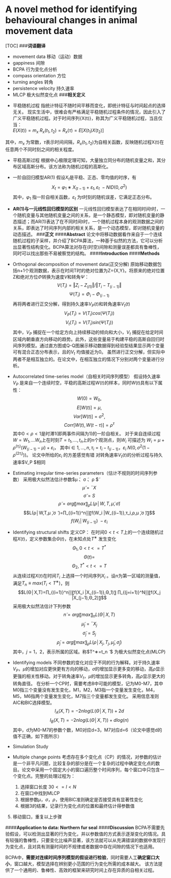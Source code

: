 # A novel method for identifying behavioural changes in animal movement data
[TOC]
###**词语翻译**
* movement data 移动（运动）数据
* gappiness 间隙
* BCPA 行为变化点分析
* compass orientation 方位
* turning angles 转角
* persistence velocity 持久速率
* MLCP 极大似然变化点
###**相关定义**
- 平稳随机过程
指统计特征不随时间平移而变化，即统计特征与时间起点的选择无关。
现实生活中，很难会有严格满足平稳随机过程条件的情况，因此引入了广义平稳随机过程。对于时间序列{X(t)}，称其为广义平稳随机过程，当且仅当：	
$E(X(t))=m_x$
$R_x (t_1,t_2 )=R_x (τ)=E[X(t_1 )X(t_2 )]$

其中，$m_x$ 为常数，$τ$表示时间间隔，$R_x (t_1,t_2 )$为自相关函数，反映随机过程X(t)在任意两个不同时刻之间的相关程度。

- 平稳高斯过程
根据中心极限定理可知，大量独立同分布的随机变量之和，其分布区域高斯分布。该方法称为随机过程的高斯化。
- 一阶自回归模型AR(1)
假设${X_t}$是平稳、正态、零均值的时序，有
         $$X_t=φ_1∗X_{(t−1)}+ε_t, ε_t~-NID(0,σ^2 )$$
其中，$φ_1$ 指一阶自相关函数，$ε_t$ 为t时刻的随机误差，它满足正态分布。

- **AR(1)与一元线性回归模型的区别**
一元线性回归模型表达了在相同时间t时，一个随机变量与其他随机变量之间的关系，是一个静态模型，即对随机变量的静态描述；而AR(1)表达了在不同时间t时，一个随机过程本身的观测数据之间的关系，即表达了时间序列内部的相关关系，是一个动态模型，即对随机变量的动态描述。
###**正文**
####**Abstract**
论文中将移动数据看作来自于一个连续随机过程的子采样，并介绍了BCPA算法，一种基于似然的方法，它可以分析出显著性结构变化。BCPA算法对存在(时空)间隙和测量误差都具有鲁棒性，同时可以找出那些不易被察觉的结构。
####**Introduction**
####**Methods**
+ Orthogonal decomposition of movement data(正交分解)
原始移动数据包括n+1个观测数据，表示在时间T时的绝对位置为Z={X,Y}。将原来的绝对位置Z和绝对方位$Φ$转换为速度$V$和转角$Ψ$：
	$$V(T_i )=‖Z_i−Z_{(i1)}‖ / ‖T_i−T_{(i−1)} ‖$$
	$$Ψ(T_i )=Φ_i−Φ_{(i−1)}$$
 再将两者进行正交分解，得到持久速率$V_P (t)$和转角速率$V_t (t)$
	$$V_P (T_i )=V(T_i)cos⁡(Ψ(T_i)) $$ 
	$$V_t (T_i )=V(T_i )  sin⁡(Ψ(T_i ))$$
 其中，$V_P$ 捕捉在一个给定方向上持续移动的倾向和大小，$V_t$ 捕捉在给定时间区域内朝垂直方向移动的趋势。此外，这些变量易于构建平稳的高斯自回归时间序列模型。通过直方图或Q-Q图展示移动数据得到经验型结果显示两个变量可有混合正态分布表示，且的$V_t$ 均值接近为0。
 虽然进行正交分解，但实际中两者不是相互独立的。在论文中，在相互独立的情况下分别对两个变量进行分析。


+ Autocorrelated time-series model（自相关时间序列模型）
假设持久速率$V_P$ 是来自一个连续时空，平稳的高斯过程$W(t)$的样本，同时$W(t)$具有以下属性：
	$$W(0)=W_0,$$
	$$E[W(t)]=μ,$$
	$$Var[W(t)]=σ^2,$$
	$$Corr[W(t),W(t−τ)]=ρ^τ$$
其中$0<ρ<1$是时滞1(即两事件间隔为1)的一阶自相关。
对于来自连续过程$W={W_1,…W_n}$上在时刻$T={t_1,…,t_n}$上的n个观测点，则$W_i$ 可描述为
  $W_i=μ+ρ^{(τ_i )} (W_{(i−1)}−μ)+ε_i$，
其中$i∈{1,…,n},τ_i=t_i−t_{(i−1)}，ε_i~N(0,σ^2 (1−ρ^{(2τ_i )} ))$。
论文中所给的$ε_i$ 的方差感觉有错
对转角速率$V_t (t)$的分析过程与持久速率$V_P $相同


+ Estimating irregular time-series parameters（估计不规则的时间序列参数）
采用极大似然法估计参数$μ ̃、σ ̃、ρ $̃
$$μ ̃=¯X $$
$$σ ̃=S $$ 
$$
ρ ̃=arg〖max〗_ρ  L(ρ│W,T,μ ̃,σ ̃ )$$
	$$L(ρ│W,T,μ ̃,σ ̃ )=∏_{(i=1)}^n▒〖f(W_i |W_{(i−1)},τ_i,ρ,μ ̃,σ ̃)〗$$
	$$f(W_i│W_{(i−1)} )~-
ε_i $$               

+ Identifying structural shifts
定义CP：
在时间$0<t<T$上的一个连续随机过程$X(t)$，定义参数集合$Θ(t)$，在未知点处$T^∗$ 发生变化
$$Θ_1,0<t<=T^*$$
	$$Θ(t)=$$
	$$Θ_2,T^*<t<=T$$
	从连续过程$X(t)$在时间$T_i$ 上选择一个时间序列$X_i$ 。设$n$为第一区域的测量值，满足$T_n≡max⁡(T_i<T^∗ )$，则
	$$L(Θ│X,T)=∏_{(i=1)}^n▒〖f(X_i |X_{(i−1)},Θ_1)〗 ∏_{(j=i+1)}^N▒〖f(X_j |X_(j−1),Θ_2)〗$$
采用极大似然法估计下列参数
	$$n ̃=arg〖max〗_n L(Θ│X,T)$$
	$$μ ̃_j=¯X_j$$
	$$σ ̃_j=S_j$$
	$$ρ ̃_j=arg〖max〗_ρ  L(ρ│X_j,T_j,μ ̃_j,σ ̃_j )$$
	其中，$j=1，2$，表示所属的区域。称$T^∗=t_n ̃ $  为极大似然变化点(MLCP)

+ Identifying models
不同参数的变化对应于不同的行为解释。对于持久速率$V_P$，$μ$的增加对应更快更有方向的移动，$σ$的增加显示更多变的移动，高$ρ$显示更强的相关性移动。对于转角速率$V_t$，$μ$的增加显示更多转角，高$ρ$显示更大的转角直径。
在分析一个CP时，需要考虑8中可能的模型，记为M0-M7，其中M0指三个变量没有发生变化，M1，M2，M3指一个变量发生变化，M4，M5，M6指两个变量发生变化，M7指三个变量都发生变化。
采用信息准则AIC和BIC选择模型。
	         $$I_A (X,T)=−2nlog(L(Θ│X,T))+2d$$
	         $$I_B (X,T)=−2nlog(L(Θ│X,T))+dlog(n)$$
其中，d为M0-M7的参数个数，M0对应d=3，M7对应d=6（论文中感觉d的值不正确，如下图所示）


+ Simulation Study
+ Multiple change points
考虑存在多个变化点（CP）的情况，对参数的估计是一个非平凡问题，比较复杂的部分是在一个复杂的过程中确定变化点的数目。论文中采用一个固定大小的窗口遍历整个时间序列，每个窗口中只包含一个变化点。完整的处理过程为：
	1.  选择窗口长度 $30<=l<N$
	2. 在窗口中找到MLCP
	3. 根据参数$μ，σ，ρ$，使用BIC准则确定是否接受具有显著性变化
	4. 根据3的结果，记录行为变化点的位置和最终估计得参数值
5. 移动窗口，重复以上步骤

####**Application to data: Northern fur seal**
####**Discussion**
BCPA不需要先验假设，可以检测出显著的行为变化，并以参数值的方式表示逐渐变化的情况。具有较强的鲁棒性，只要变化比噪声显著，该方法就可以从充满错误的数据中发现行为变化点，且对具有测量时间的不规律或者数据中存在间隙的情况下也适用。

BCPA中，**需要对连续时间序列模型的假设进行检验**，同时需要人工**确定窗口大小**，窗口越大，模型选择在辨别更小范围的行为变化所需的成本越大。
该方法提供了一个通用的、鲁棒性、高效的框架来研究时间上存在异质的自相关过程。

